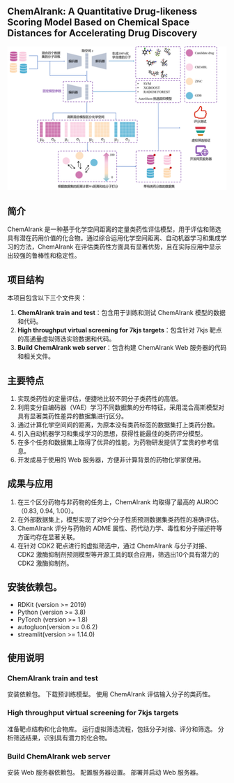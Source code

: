 ## ChemAIrank: A Quantitative Drug-likeness Scoring Model Based on Chemical Space Distances for Accelerating Drug Discovery
![Model](model.png)
## 简介

ChemAIrank 是一种基于化学空间距离的定量类药性评估模型，用于评估和筛选具有潜在药用价值的化合物。通过综合运用化学空间距离、自动机器学习和集成学习的方法，ChemAIrank 在评估类药性方面具有显著优势，且在实际应用中显示出较强的鲁棒性和稳定性。
## 项目结构

本项目包含以下三个文件夹：

1. **ChemAIrank train and test**：包含用于训练和测试 ChemAIrank 模型的数据和代码。
2. **High throughput virtual screening for 7kjs targets**：包含针对 7kjs 靶点的高通量虚拟筛选实验数据和代码。
3. **Build ChemAIrank web server**：包含构建 ChemAIrank Web 服务器的代码和相关文件。

## 主要特点

1. 实现类药性的定量评估，便捷地比较不同分子类药性的高低。
2. 利用变分自编码器（VAE）学习不同数据集的分布特征，采用混合高斯模型对具有显著类药性差异的数据集进行区分。
3. 通过计算化学空间间的距离，为原本没有类药标签的数据集打上类药分数。
4. 引入自动机器学习和集成学习的思想，获得性能最佳的类药评分模型。
5. 在多个任务和数据集上取得了优异的性能，为药物研发提供了宝贵的参考信息。
6. 开发成易于使用的 Web 服务器，方便非计算背景的药物化学家使用。

## 成果与应用

1. 在三个区分药物与非药物的任务上，ChemAIrank 均取得了最高的 AUROC（0.83, 0.94, 1.00）。
2. 在外部数据集上，模型实现了对9个分子性质预测数据集类药性的准确评估。
3. ChemAIrank 评分与药物的 ADME 属性、药代动力学、毒性和分子描述符等方面均存在显著关联。
4. 在针对 CDK2 靶点进行的虚拟筛选中，通过 ChemAIrank 与分子对接、CDK2 激酶抑制剂预测模型等开源工具的联合应用，筛选出10个具有潜力的CDK2 激酶抑制剂。

## 安装依赖包。

* RDKit (version >= 2019)    
* Python (version >= 3.8)      
* PyTorch (version >= 1.8)   
* autogluon(version >= 0.6.2)
* streamlit(version >= 1.14.0)

## 使用说明
### ChemAIrank train and test
安装依赖包。
下载预训练模型。
使用 ChemAIrank 评估输入分子的类药性。
### High throughput virtual screening for 7kjs targets
准备靶点结构和化合物库。
运行虚拟筛选流程，包括分子对接、评分和筛选。
分析筛选结果，识别具有潜力的化合物。
### Build ChemAIrank web server
安装 Web 服务器依赖包。
配置服务器设置。
部署并启动 Web 服务器。

